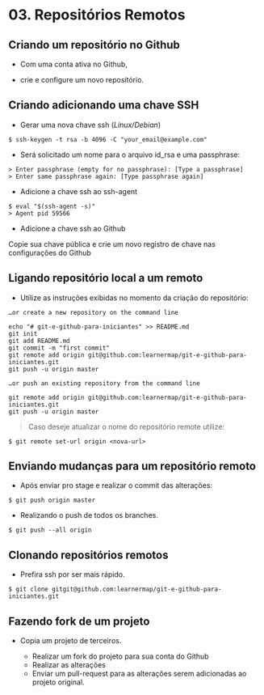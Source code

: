 # 03. Repositórios Remotos

## Criando um repositório no Github

- Com uma conta ativa no Github, 

<!-- ![Github](images/github-home.png) -->

- crie e configure um novo repositório.

<!-- ![Github](images/create-new-repo.png) -->

## Criando adicionando uma chave SSH

- Gerar uma nova chave ssh (*Linux/Debian*)

```
$ ssh-keygen -t rsa -b 4096 -C "your_email@example.com"
```

- Será solicitado um nome para o arquivo id_rsa e uma passphrase:

```
> Enter passphrase (empty for no passphrase): [Type a passphrase]
> Enter same passphrase again: [Type passphrase again]
```

- Adicione a chave ssh ao ssh-agent

```
$ eval "$(ssh-agent -s)"
> Agent pid 59566
```

- Adicione a chave ssh ao Github

Copie sua chave pública e crie um novo registro de chave nas configurações do Github

<!-- ![](images/add-new-ssh-key.png)  -->

## Ligando repositório local a um remoto

- Utilize as instruções exibidas no momento da criação do repositório:

```
…or create a new repository on the command line

echo "# git-e-github-para-iniciantes" >> README.md
git init
git add README.md
git commit -m "first commit"
git remote add origin git@github.com:learnermap/git-e-github-para-iniciantes.git
git push -u origin master

…or push an existing repository from the command line

git remote add origin git@github.com:learnermap/git-e-github-para-iniciantes.git
git push -u origin master
```

> Caso deseje atualizar o nome do repositório remote utilize:

```
$ git remote set-url origin <nova-url>
```

## Enviando mudanças para um repositório remoto

- Após enviar pro stage e realizar o commit das alterações:

```
$ git push origin master
```

- Realizando o push de todos os branches.

```
$ git push --all origin
```

## Clonando repositórios remotos

- Prefira ssh por ser mais rápido.

```
$ git clone gitgit@github.com:learnermap/git-e-github-para-iniciantes.git
```

## Fazendo fork de um projeto

- Copia um projeto de terceiros.

	- Realizar um fork do projeto para sua conta do Github
	- Realizar as alterações
	- Enviar um pull-request para as alterações serem adicionadas ao projeto original.

